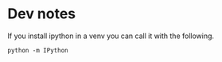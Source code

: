 # Dev notes

If you install ipython in a venv you can call it with the following.

`python -m IPython`